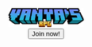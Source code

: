 <center><img src="minecraft_title.png" alt="Logo" class="center" width="30%" height="30%">
<center><button type="button" height=1000px>Join now!</button>
